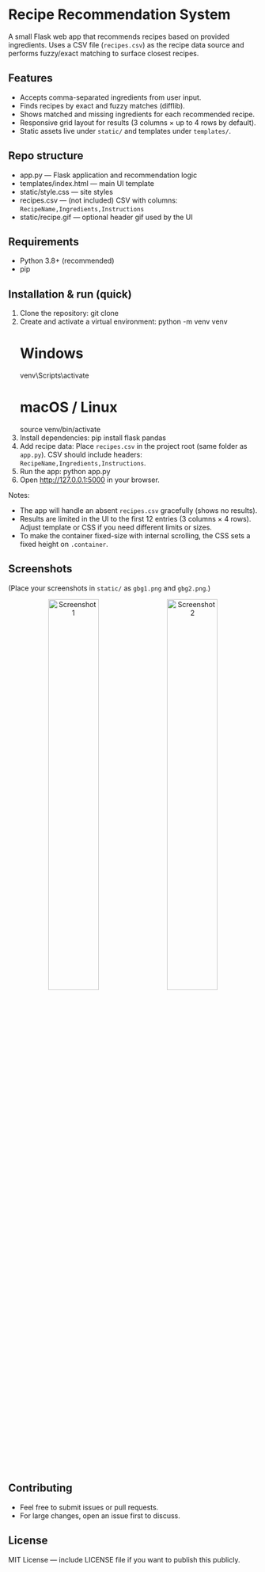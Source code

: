 # Recipe Recommendation System

A small Flask web app that recommends recipes based on provided ingredients. Uses a CSV file (`recipes.csv`) as the recipe data source and performs fuzzy/exact matching to surface closest recipes.

## Features
- Accepts comma-separated ingredients from user input.
- Finds recipes by exact and fuzzy matches (difflib).
- Shows matched and missing ingredients for each recommended recipe.
- Responsive grid layout for results (3 columns × up to 4 rows by default).
- Static assets live under `static/` and templates under `templates/`.

## Repo structure
- app.py — Flask application and recommendation logic  
- templates/index.html — main UI template  
- static/style.css — site styles  
- recipes.csv — (not included) CSV with columns: `RecipeName,Ingredients,Instructions`  
- static/recipe.gif — optional header gif used by the UI

## Requirements
- Python 3.8+ (recommended)
- pip

## Installation & run (quick)
1. Clone the repository:
   git clone <repo-url>
2. Create and activate a virtual environment:
   python -m venv venv
   # Windows
   venv\Scripts\activate
   # macOS / Linux
   source venv/bin/activate
3. Install dependencies:
   pip install flask pandas
4. Add recipe data:
   Place `recipes.csv` in the project root (same folder as `app.py`). CSV should include headers: `RecipeName,Ingredients,Instructions`.
5. Run the app:
   python app.py
6. Open http://127.0.0.1:5000 in your browser.

Notes:
- The app will handle an absent `recipes.csv` gracefully (shows no results).
- Results are limited in the UI to the first 12 entries (3 columns × 4 rows). Adjust template or CSS if you need different limits or sizes.
- To make the container fixed-size with internal scrolling, the CSS sets a fixed height on `.container`.

## Screenshots
(Place your screenshots in `static/` as `gbg1.png` and `gbg2.png`.)

<!-- Side-by-side display; GitHub README supports inline HTML -->
<p align="center">
  <img src="static/gbg1.png" alt="Screenshot 1" style="width:45%; margin-right:2%;">
  <img src="static/gbg2.png" alt="Screenshot 2" style="width:45%;">
</p>

## Contributing
- Feel free to submit issues or pull requests.
- For large changes, open an issue first to discuss.

## License
MIT License — include LICENSE file if you want to publish this publicly.